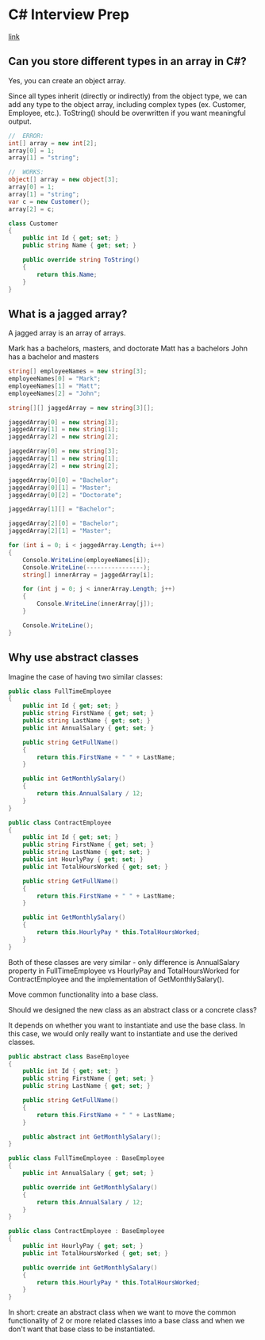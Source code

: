 # C# Interview Prep

[link](https://www.youtube.com/watch?v=-1NUQNSVVmk&list=PL6n9fhu94yhWlAv3hnHzOaMSeggILsZFs)

## Can you store different types in an array in C#?

Yes, you can create an object array.

Since all types inherit (directly or indirectly) from the object type, we can add any type to the object array, including complex types (ex. Customer, Employee, etc.). ToString() should be overwritten if you want meaningful output.

```c#
//  ERROR:
int[] array = new int[2];
array[0] = 1;
array[1] = "string";

//  WORKS:
object[] array = new object[3];
array[0] = 1;
array[1] = "string";
var c = new Customer();
array[2] = c;
```

```c#
class Customer
{
    public int Id { get; set; }
    public string Name { get; set; }

    public override string ToString()
    {
        return this.Name;
    }
}
```

## What is a jagged array?

A jagged array is an array of arrays. 

Mark has a bachelors, masters, and doctorate
Matt has a bachelors
John has a bachelor and masters

```c#
string[] employeeNames = new string[3];
employeeNames[0] = "Mark";
employeeNames[1] = "Matt";
employeeNames[2] = "John";

string[][] jaggedArray = new string[3][];

jaggedArray[0] = new string[3];
jaggedArray[1] = new string[1];
jaggedArray[2] = new string[2];

jaggedArray[0] = new string[3];
jaggedArray[1] = new string[1];
jaggedArray[2] = new string[2];

jaggedArray[0][0] = "Bachelor";
jaggedArray[0][1] = "Master";
jaggedArray[0][2] = "Doctorate";

jaggedArray[1][] = "Bachelor";

jaggedArray[2][0] = "Bachelor";
jaggedArray[2][1] = "Master";

for (int i = 0; i < jaggedArray.Length; i++)
{
    Console.WriteLine(employeeNames[i]);
    Console.WriteLine(----------------);
    string[] innerArray = jaggedArray[i];

    for (int j = 0; j < innerArray.Length; j++)
    {
        Console.WriteLine(innerArray[j]);
    }

    Console.WriteLine();
}
```

## Why use abstract classes

Imagine the case of having two similar classes:

```c#
public class FullTimeEmployee
{
    public int Id { get; set; }
    public string FirstName { get; set; }
    public string LastName { get; set; }
    public int AnnualSalary { get; set; }

    public string GetFullName()
    {
        return this.FirstName + " " + LastName;
    }

    public int GetMonthlySalary()
    {
        return this.AnnualSalary / 12;
    }
}
```

```c#
public class ContractEmployee
{
    public int Id { get; set; }
    public string FirstName { get; set; }
    public string LastName { get; set; }
    public int HourlyPay { get; set; }
    public int TotalHoursWorked { get; set; }

    public string GetFullName()
    {
        return this.FirstName + " " + LastName;
    }

    public int GetMonthlySalary()
    {
        return this.HourlyPay * this.TotalHoursWorked;
    }
}
```

Both of these classes are very similar - only difference is AnnualSalary property in FullTimeEmployee vs HourlyPay and TotalHoursWorked for ContractEmployee and the implementation of GetMonthlySalary().

Move common functionality into a base class.

Should we designed the new class as an abstract class or a concrete class?

It depends on whether you want to instantiate and use the base class. In this case, we would only really want to instantiate and use the derived classes.

```c#
public abstract class BaseEmployee
{
    public int Id { get; set; }
    public string FirstName { get; set; }
    public string LastName { get; set; }

    public string GetFullName()
    {
        return this.FirstName + " " + LastName;
    }

    public abstract int GetMonthlySalary();
}
```

```c#
public class FullTimeEmployee : BaseEmployee
{
    public int AnnualSalary { get; set; }

    public override int GetMonthlySalary()
    {
        return this.AnnualSalary / 12;
    }
}
```

```c#
public class ContractEmployee : BaseEmployee
{
    public int HourlyPay { get; set; }
    public int TotalHoursWorked { get; set; }

    public override int GetMonthlySalary()
    {
        return this.HourlyPay * this.TotalHoursWorked;
    }
}
```

In short: create an abstract class when we want to move the common functionality of 2 or more related classes into a base class and when we don't want that base class to be instantiated.
